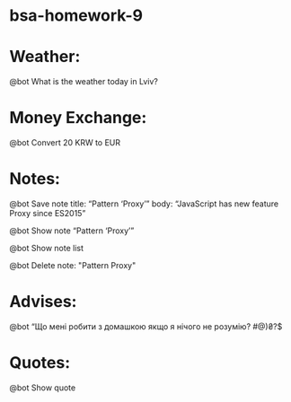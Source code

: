 # bsa-homework-9

# Weather:

@bot What is the weather today in Lviv?

# Money Exchange:

@bot Convert 20 KRW to EUR

# Notes:

@bot Save note title: “Pattern ‘Proxy’” body: “JavaScript has new feature Proxy since ES2015”

@bot Show note “Pattern ‘Proxy’”

@bot Show note list

@bot Delete note: "Pattern Proxy"

# Advises:

@bot “Що мені робити з домашкою якщо я нічого не розумію? #@)₴?$

# Quotes:

@bot Show quote
